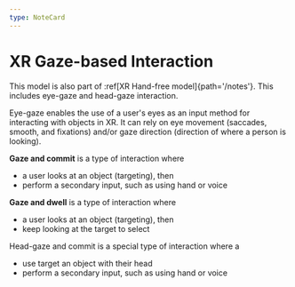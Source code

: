 ```yaml
---
type: NoteCard
---
```


# XR Gaze-based Interaction
This model is also part of :ref[XR Hand-free model]{path='/notes'}. This includes eye-gaze and head-gaze interaction.

Eye-gaze enables the use of a user's eyes as an input method for interacting with objects in XR. It can rely on eye movement (saccades, smooth, and fixations) and/or gaze direction (direction of where a person is looking).

**Gaze and commit** is a type of interaction where

*   a user looks at an object (targeting), then
*   perform a secondary input, such as using hand or voice

**Gaze and dwell** is a type of interaction where

*   a user looks at an object (targeting), then
*   keep looking at the target to select

Head-gaze and commit is a special type of interaction where a

*   use target an object with their head
*   perform a secondary input, such as using hand or voice